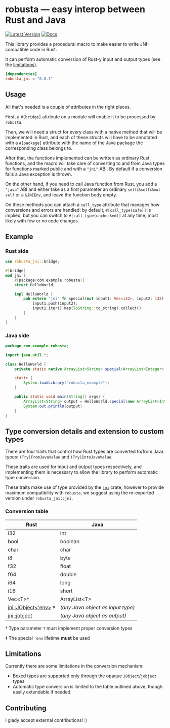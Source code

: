 # robusta &mdash; easy interop between Rust and Java
[![Latest Version](https://img.shields.io/crates/v/robusta_jni.svg)](https://crates.io/crates/robusta_jni) [![Docs](https://docs.rs/robusta_jni/badge.svg?version=0.0.3)](https://docs.rs/robusta_jni)

This library provides a procedural macro to make easier to write JNI-compatible code in Rust.

It can perform automatic conversion of Rust-y input and output types (see the [limitations](#limitations)).

```toml
[dependencies]
robusta_jni = "0.0.3"
```

## Usage
All that's needed is a couple of attributes in the right places.

First, a `#[bridge]` attribute on a module will enable it to be processed by `robusta`.

Then, we will need a struct for every class with a native method that will be implemented in Rust,
and each of these structs will have to be annotated with a `#[package]` attribute
with the name of the Java package the corresponding class belongs to.

After that, the functions implemented can be written as ordinary Rust functions, and the macro will
take care of converting to and from Java types for functions marked public and with a `"jni"` ABI. By default if a conversion fails a Java exception is thrown.

On the other hand, if you need to call Java function from Rust, you add a `"java"` ABI and either take as a first parameter an ordinary `self`/`&self`/`&mut self` or a `&JNIEnv`, and leave the function body empty.

On these methods you can attach a `call_type` attribute that manages how conversions and errors are handled: by default, `#[call_type(safe)]` is implied,
but you can switch to `#[call_type(unchecked)]` at any time, most likely with few or no code changes.

## Example
### Rust side
```rust
use robusta_jni::bridge;

#[bridge]
mod jni {
    #[package(com.example.robusta)]
    struct HelloWorld;

    impl HelloWorld {
        pub extern "jni" fn special(mut input1: Vec<i32>, input2: i32) -> Vec<String> {
            input1.push(input2);
            input1.iter().map(ToString::to_string).collect()
        }
    }
}
```

### Java side
```java
package com.example.robusta;

import java.util.*;

class HelloWorld {
    private static native ArrayList<String> special(ArrayList<Integer> input1, int input2);

    static {
        System.loadLibrary("robusta_example");
    }

    public static void main(String[] args) {
        ArrayList<String> output = HelloWorld.special(new ArrayList<Integer>(List.of(1, 2, 3)), 4);
        System.out.println(output)
    }
}
```

## Type conversion details and extension to custom types
There are four traits that control how Rust types are converted to/from Java types:
`(Try)FromJavaValue` and `(Try)IntoJavaValue`.

These traits are used for input and output types respectively, and implementing them
is necessary to allow the library to perform automatic type conversion.

These traits make use of type provided by the  [`jni`](https://crates.io/crates/jni) crate,
however to provide maximum compatibility with `robusta`, we suggest using the re-exported version under `robusta_jni::jni`.

### Conversion table

| **Rust**                                                                           | **Java**                          |
|------------------------------------------------------------------------------------|-----------------------------------|
| i32                                                                                | int                               |
| bool                                                                               | boolean                           |
| char                                                                               | char                              |
| i8                                                                                 | byte                              |
| f32                                                                                | float                             |
| f64                                                                                | double                            |
| i64                                                                                | long                              |
| i16                                                                                | short                             |
| Vec\<T\>†                                                                          | ArrayList\<T\>                    |
| [jni::JObject<'env>](https://docs.rs/jni/0.17.0/jni/objects/struct.JObject.html) ‡ | *(any Java object as input type)* |
| [jni::jobject](https://docs.rs/jni/0.17.0/jni/sys/type.jobject.html)               | *(any Java object as output)*     |

† Type parameter `T` must implement proper conversion types

‡ The special `'env` lifetime **must** be used

## Limitations

Currently there are some limitations in the conversion mechanism:
 * Boxed types are supported only through the opaque `JObject`/`jobject` types
 * Automatic type conversion is limited to the table outlined above, though easily extendable if needed.


## Contributing
I glady accept external contributions! :)